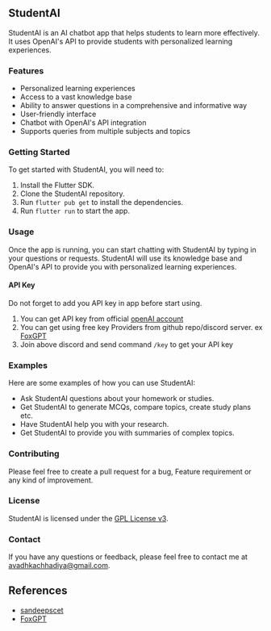 ## StudentAI

StudentAI is an AI chatbot app that helps students to learn more effectively. It uses OpenAI's API to provide students with personalized learning experiences.

### Features

* Personalized learning experiences
* Access to a vast knowledge base
* Ability to answer questions in a comprehensive and informative way
* User-friendly interface
* Chatbot with OpenAI's API integration
* Supports queries from multiple subjects and topics

### Getting Started

To get started with StudentAI, you will need to:

1. Install the Flutter SDK.
2. Clone the StudentAI repository.
3. Run `flutter pub get` to install the dependencies.
4. Run `flutter run` to start the app.

### Usage

Once the app is running, you can start chatting with StudentAI by typing in your questions or requests. StudentAI will use its knowledge base and OpenAI's API to provide you with personalized learning experiences.

####  API Key
Do not forget to add you API key in app before start using.
1. You can get API key from official [openAI account](https://beta.openai.com/account/api-keys)
2. You can get using free key Providers from github repo/discord server. ex [FoxGPT](https://discord.gg/DZnFebu8tP) 
3. Join above discord and send command `/key` to get your API key

### Examples

Here are some examples of how you can use StudentAI:

* Ask StudentAI questions about your homework or studies.
* Get StudentAI to generate MCQs, compare topics, create study plans etc.
* Have StudentAI help you with your research.
* Get StudentAI to provide you with summaries of complex topics.

### Contributing

Please feel free to  create a pull request for a bug, Feature requirement or any kind of improvement.

### License

StudentAI is licensed under the [GPL License v3](LICENSE).

### Contact

If you have any questions or feedback, please feel free to contact me at <avadhkachhadiya@gmail.com>.

## References

* [sandeepscet](https://github.com/sandeepscet/prompt-apps)
* [FoxGPT](https://api.hypere.app/)
